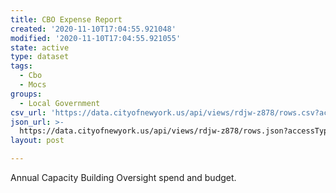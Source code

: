 ```yaml
---
title: CBO Expense Report
created: '2020-11-10T17:04:55.921048'
modified: '2020-11-10T17:04:55.921055'
state: active
type: dataset
tags:
  - Cbo
  - Mocs
groups:
  - Local Government
csv_url: 'https://data.cityofnewyork.us/api/views/rdjw-z878/rows.csv?accessType=DOWNLOAD'
json_url: >-
  https://data.cityofnewyork.us/api/views/rdjw-z878/rows.json?accessType=DOWNLOAD
layout: post

---
```

Annual Capacity Building Oversight spend and budget.
